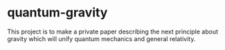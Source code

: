 # quantum-gravity
This project is to make a private paper describing the next principle about gravity which will unify quantum mechanics and general relativity.
